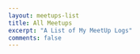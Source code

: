 ```yaml
---
layout: meetups-list
title: All Meetups
excerpt: "A List of My MeetUp Logs"
comments: false
---
```

